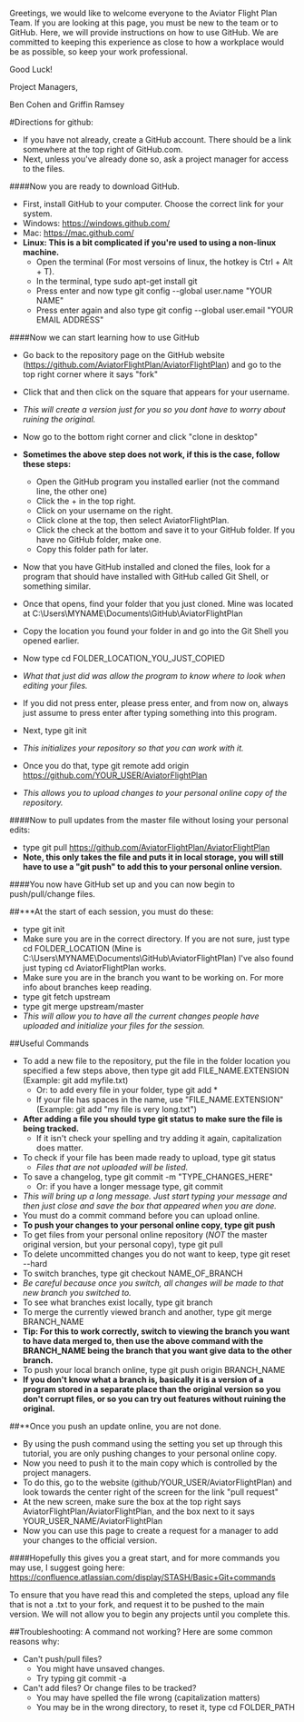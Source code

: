 Greetings, we would like to welcome everyone to the Aviator Flight Plan Team. 
If you are looking at this page, you must be new to the team or to GitHub.
Here, we will provide instructions on how to use GitHub.
We are committed to keeping this experience as close to how a workplace would be as possible,
so keep your work professional.


Good Luck!

Project Managers,

Ben Cohen and Griffin Ramsey

#Directions for github:

* If you have not already, create a GitHub account. There should be a link somewhere at the top right of GitHub.com.
* Next, unless you've already done so, ask a project manager for access to the files.

####Now you are ready to download GitHub.
* First, install GitHub to your computer. Choose the correct link for your system.
* Windows: https://windows.github.com/
* Mac: https://mac.github.com/
* __Linux: This is a bit complicated if you're used to using a non-linux machine.__
  * Open the terminal (For most versoins of linux, the hotkey is Ctrl + Alt + T).
  * In the terminal, type sudo apt-get install git
  * Press enter and now type git config --global user.name "YOUR NAME"
  * Press enter again and also type git config --global user.email "YOUR EMAIL ADDRESS"

####Now we can start learning how to use GitHub
* Go back to the repository page on the GitHub website (https://github.com/AviatorFlightPlan/AviatorFlightPlan) and go to the top right corner where it says "fork"
* Click that and then click on the square that appears for your username.
* _This will create a version just for you so you dont have to worry about ruining the original._
* Now go to the bottom right corner and click "clone in desktop"
* __Sometimes the above step does not work, if this is the case, follow these steps:__
    * Open the GitHub program you installed earlier (not the command line, the other one)
    * Click the + in the top right.
    * Click on your username on the right.
    * Click clone at the top, then select AviatorFlightPlan.
    * Click the check at the bottom and save it to your GitHub folder. If you have no GitHub folder, make one.
    * Copy this folder path for later.

* Now that you have GitHub installed and cloned the files, look for a program that should have installed with GitHub called Git Shell, or something similar.
* Once that opens, find your folder that you just cloned. Mine was located at C:\Users\MYNAME\Documents\GitHub\AviatorFlightPlan
* Copy the location you found your folder in and go into the Git Shell you opened earlier.
* Now type cd FOLDER_LOCATION_YOU_JUST_COPIED
* _What that just did was allow the program to know where to look when editing your files._
* If you did not press enter, please press enter, and from now on, always just assume to press enter after typing something into this program.
* Next, type git init
* _This initializes your repository so that you can work with it._
* Once you do that, type git remote add origin https://github.com/YOUR_USER/AviatorFlightPlan
* _This allows you to upload changes to your personal online copy of the repository._

####Now to pull updates from the master file without losing your personal edits:
* type git pull https://github.com/AviatorFlightPlan/AviatorFlightPlan
* __Note, this only takes the file and puts it in local storage, you will still have to use a "git push" to add this to your personal online version.__

####You now have GitHub set up and you can now begin to push/pull/change files.

##***At the start of each session, you must do these:
* type git init
* Make sure you are in the correct directory. If you are not sure, just type cd FOLDER_LOCATION (Mine is C:\Users\MYNAME\Documents\GitHub\AviatorFlightPlan) I've also found just typing cd AviatorFlightPlan works.
* Make sure you are in the branch you want to be working on. For more info about branches keep reading.
* type git fetch upstream
* type git merge upstream/master
* _This will allow you to have all the current changes people have uploaded and initialize your files for the session._

##Useful Commands
* To add a new file to the repository, put the file in the folder location you specified a few steps above, then type git add FILE_NAME.EXTENSION (Example: git add myfile.txt)
  * Or: to add every file in your folder, type git add *
  * If your file has spaces in the name, use "FILE_NAME.EXTENSION" (Example: git add "my file is very long.txt")
* __After adding a file you should type git status to make sure the file is being tracked.__
    * If it isn't check your spelling and try adding it again, capitalization does matter.
* To check if your file has been made ready to upload, type git status
  * _Files that are not uploaded will be listed._
* To save a changelog, type git commit -m "TYPE_CHANGES_HERE"
  * Or: if you have a longer message type, git commit
* _This will bring up a long message. Just start typing your message and then just close and save the box that appeared when you are done._
* You must do a commit command before you can upload online.
* __To push your changes to your personal online copy, type git push__
* To get files from your personal online repository (_NOT_ the master original version, but your personal copy), type git pull
* To delete uncommitted changes you do not want to keep, type git reset --hard
* To switch branches, type git checkout NAME_OF_BRANCH
* _Be careful because once you switch, all changes will be made to that new branch you switched to._
* To see what branches exist locally, type git branch
* To merge the currently viewed branch and another, type git merge BRANCH_NAME
* __Tip: For this to work correctly, switch to viewing the branch you want to have data merged to, then use the above command with the BRANCH_NAME being the branch that you want give data to the other branch.__
* To push your local branch online, type git push origin BRANCH_NAME
* __If you don't know what a branch is, basically it is a version of a program stored in a separate place than the original version so you don't corrupt files, or so you can try out features without ruining the original.__
    
##**Once you push an update online, you are not done.
* By using the push command using the setting you set up through this tutorial, you are only pushing changes to your personal online copy.
* Now you need to push it to the main copy which is controlled by the project managers.
* To do this, go to the website (github/YOUR_USER/AviatorFlightPlan) and look towards the center right of the screen for the link "pull request"
* At the new screen, make sure the box at the top right says AviatorFlightPlan/AviatorFlightPlan, and the box next to it says YOUR_USER_NAME/AviatorFlightPlan
* Now you can use this page to create a request for a manager to add your changes to the official version.


####Hopefully this gives you a great start, and for more commands you may use, I suggest going here: https://confluence.atlassian.com/display/STASH/Basic+Git+commands
    
To ensure that you have read this and completed the steps, upload any file that is not a .txt to your fork, and request it to be pushed to the main version. We will not allow you to begin any projects until you complete this.
    
##Troubleshooting:
A command not working? Here are some common reasons why:
* Can't push/pull files?
    * You might have unsaved changes.
    * Try typing git commit -a
* Can't add files? Or change files to be tracked?
    * You may have spelled the file wrong (capitalization matters)
    * You may be in the wrong directory, to reset it, type cd FOLDER_PATH
